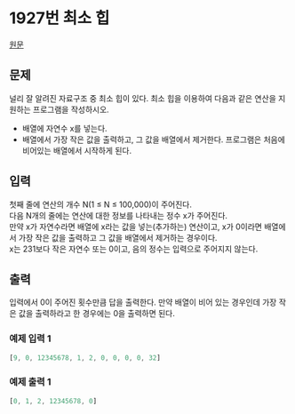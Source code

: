 
# 1927번 최소 힙

[원문](https://www.acmicpc.net/problem/1927)

## 문제

널리 잘 알려진 자료구조 중 최소 힙이 있다. 최소 힙을 이용하여 다음과 같은 연산을 지원하는 프로그램을 작성하시오.<br />
- 배열에 자연수 x를 넣는다.
- 배열에서 가장 작은 값을 출력하고, 그 값을 배열에서 제거한다.
프로그램은 처음에 비어있는 배열에서 시작하게 된다.

## 입력

첫째 줄에 연산의 개수 N(1 ≤ N ≤ 100,000)이 주어진다. <br />다음 N개의 줄에는 연산에 대한 정보를 나타내는 정수 x가 주어진다. <br />만약 x가 자연수라면 배열에 x라는 값을 넣는(추가하는) 연산이고, x가 0이라면 배열에서 가장 작은 값을 출력하고 그 값을 배열에서 제거하는 경우이다. <br />x는 231보다 작은 자연수 또는 0이고, 음의 정수는 입력으로 주어지지 않는다.

## 출력

입력에서 0이 주어진 횟수만큼 답을 출력한다. 만약 배열이 비어 있는 경우인데 가장 작은 값을 출력하라고 한 경우에는 0을 출력하면 된다.

### 예제 입력 1

```js
[9, 0, 12345678, 1, 2, 0, 0, 0, 0, 32]
```

### 예제 출력 1

```js
[0, 1, 2, 12345678, 0]
```